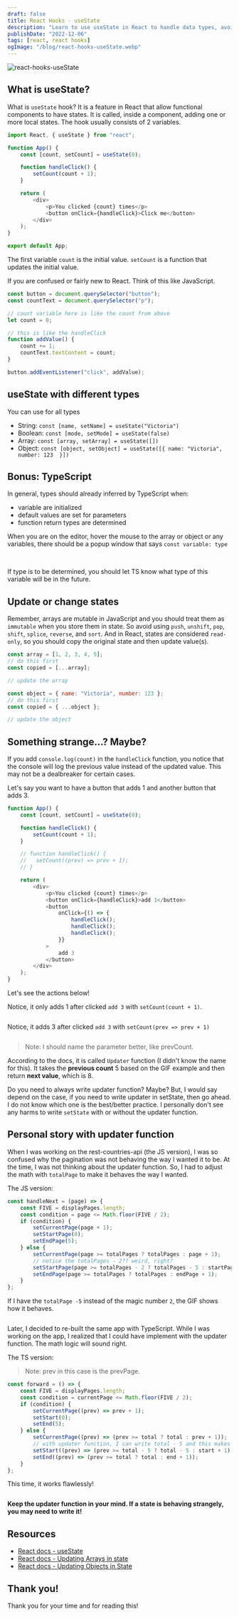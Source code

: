 ```yaml
---
draft: false
title: React Hooks - useState
description: "Learn to use useState in React to handle data types, avoid mutability in arrays & update state values. Bonus: TypeScript & handling state logging behavior."
publishDate: "2022-12-06"
tags: [react, react hooks]
ogImage: "/blog/react-hooks-useState.webp"
---
```


![react-hooks-useState](/blog/react-hooks-useState.webp)

## What is useState?

What is `useState` hook? It is a feature in React that allow functional components to have states. It is called, inside a component, adding one or more local states. The hook usually consists of 2 variables.

```js
import React, { useState } from "react";

function App() {
	const [count, setCount] = useState(0);

	function handleClick() {
		setCount(count + 1);
	}

	return (
		<div>
			<p>You clicked {count} times</p>
			<button onClick={handleClick}>Click me</button>
		</div>
	);
}

export default App;
```

The first variable `count` is the initial value. `setCount` is a function that updates the initial value.

If you are confused or fairly new to React. Think of this like JavaScript.

```js
const button = document.querySelector("button");
const countText = document.querySelector("p");

// count variable here is like the count from above
let count = 0;

// this is like the handleClick
function addValue() {
	count += 1;
	countText.textContent = count;
}

button.addEventListener("click", addValue);
```

## useState with different types

You can use for all types

- String: `const [name, setName] = useState("Victoria")`
- Boolean: `const [mode, setMode] = useState(false)`
- Array: `const [array, setArray] = useState([])`
- Object: `const [object, setObject] = useState([{ name: "Victoria", number: 123  }])`

## Bonus: TypeScript

In general, types should already inferred by TypeScript when:

- variable are initialized
- default values are set for parameters
- function return types are determined

When you are on the editor, hover the mouse to the array or object or any variables, there should be a popup window that says `const variable: type`

<img src="https://user-images.githubusercontent.com/35031228/206090180-ac27305a-5cc7-4518-8ffa-fc510aeee0fb.png" alt="">
<img src="https://user-images.githubusercontent.com/35031228/206090385-e1137ca8-cea1-493b-860e-7162330fa70d.png" alt="">

If type is to be determined, you should let TS know what type of this variable will be in the future.

## Update or change states

Remember, arrays are mutable in JavaScript and you should treat them as `immutable` when you store them in state. So avoid using `push`, `unshift`, `pop`, `shift`, `splice`, `reverse`, and `sort`. And in React, states are considered `read-only`, so you should copy the original state and then update value(s).

```js
const array = [1, 2, 3, 4, 5];
// do this first
const copied = [...array];

// update the array
```

```js
const object = { name: "Victoria", number: 123 };
// do this first
const copied = { ...object };

// update the object
```

## Something strange...? Maybe?

If you add `console.log(count)` in the `handleClick` function, you notice that the console will log the previous value instead of the updated value. This may not be a dealbreaker for certain cases.

Let's say you want to have a button that adds 1 and another button that adds 3.

```js
function App() {
	const [count, setCount] = useState(0);

	function handleClick() {
		setCount(count + 1);
	}

	// function handleClick() {
	//   setCount((prev) => prev + 1);
	// }

	return (
		<div>
			<p>You clicked {count} times</p>
			<button onClick={handleClick}>add 1</button>
			<button
				onClick={() => {
					handleClick();
					handleClick();
					handleClick();
				}}
			>
				add 3
			</button>
		</div>
	);
}
```

Let's see the actions below!

Notice, it only adds 1 after clicked `add 3` with `setCount(count + 1)`.

<img src="https://user-images.githubusercontent.com/35031228/206037427-f2d7bb11-36c0-4065-964d-792458259c4e.gif" alt="">

Notice, it adds 3 after clicked `add 3` with `setCount(prev => prev + 1)`

<img src="https://user-images.githubusercontent.com/35031228/206037764-ddb487d9-cace-4429-a00a-1c79be1c4049.gif" alt="">

> Note: I should name the parameter better, like prevCount.

According to the docs, it is called `Updater` function (I didn't know the name for this). It takes the **previous count** 5 based on the GIF example and then return **next value**, which is 8.

Do you need to always write updater function? Maybe? But, I would say depend on the case, if you need to write updater in setState, then go ahead. I do not know which one is the best/better practice. I personally don't see any harms to write `setState` with or without the updater function.

## Personal story with updater function

When I was working on the rest-countries-api (the JS version), I was so confused why the pagination was not behaving the way I wanted it to be. At the time, I was not thinking about the updater function. So, I had to adjust the math with `totalPage` to make it behaves the way I wanted.

The JS version:

```js
const handleNext = (page) => {
	const FIVE = displayPages.length;
	const condition = page <= Math.floor(FIVE / 2);
	if (condition) {
		setCurrentPage(page + 1);
		setStartPage(0);
		setEndPage(5);
	} else {
		setCurrentPage(page >= totalPages ? totalPages : page + 1);
		// notice the totalPages - 2?? weird, right?
		setStartPage(page >= totalPages - 2 ? totalPages - 5 : startPage + 1);
		setEndPage(page >= totalPages ? totalPages : endPage + 1);
	}
};
```

If I have the `totalPage -5` instead of the magic number `2`, the GIF shows how it behaves.

<img src="https://user-images.githubusercontent.com/35031228/206044718-0fdc274b-58ee-47b5-8a1c-5e4c681d6847.gif" alt="">

Later, I decided to re-built the same app with TypeScript. While I was working on the app, I realized that I could have implement with the updater function. The math logic will sound right.

The TS version:

> Note: prev in this case is the prevPage.

```ts
const forward = () => {
	const FIVE = displayPages.length;
	const condition = currentPage <= Math.floor(FIVE / 2);
	if (condition) {
		setCurrentPage((prev) => prev + 1);
		setStart(0);
		setEnd(5);
	} else {
		setCurrentPage((prev) => (prev >= total ? total : prev + 1));
		// with updater function, I can write total - 5 and this makes sense to me
		setStart((prev) => (prev >= total - 5 ? total - 5 : start + 1));
		setEnd((prev) => (prev >= total ? total : end + 1));
	}
};
```

This time, it works flawlessly!

<img src="https://user-images.githubusercontent.com/35031228/206045208-d23b9ca2-d1a7-4ca2-93ba-0da574aeb180.gif" alt="">

**Keep the updater function in your mind. If a state **is behaving **strangely**, you** may need to write it!**

## Resources

- [React docs - useState](https://beta.reactjs.org/apis/react/useState)
- [React docs - Updating Arrays in state](https://beta.reactjs.org/learn/updating-arrays-in-state)
- [React docs - Updating Objects in State](https://beta.reactjs.org/learn/updating-objects-in-state)

## Thank you!

Thank you for your time and for reading this!
